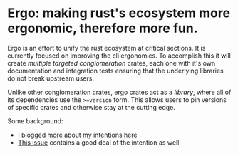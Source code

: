 # Ergo: making rust's ecosystem more ergonomic, therefore more fun.

Ergo is an effort to unify the rust ecosystem at critical sections. It is
currently focused on improving the cli ergonomics. To accomplish this it will
create _multiple targeted conglomeration_ crates, each one with it's own
documentation and integration tests ensuring that the underlying libraries do
not break upstream users.

Unlike other conglomeration crates, ergo crates act as a _library_, where all
of its dependencies use the `>=version` form. This allows users to pin versions
of specific crates and otherwise stay at the cutting edge.

Some background:
- I blogged more about my intentions [here][blog]
- [This issue][qui_issue] contains a good deal of the intention as well


[blog]: http://vitiral.github.io/2018/01/17/rust2018-and-the-great-cli-awakening.html
[qui_issue]: https://github.com/killercup/quicli/issues/19
